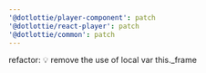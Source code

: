 ```yaml
---
'@dotlottie/player-component': patch
'@dotlottie/react-player': patch
'@dotlottie/common': patch
---
```


refactor: 💡 remove the use of local var this.\_frame

